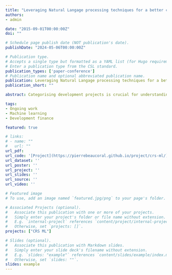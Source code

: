 ```yaml
---
title: "Leveraging Natural Langage processing techniques for a better classification of development projects: a case study using OECD CRS dataset"
authors:
- admin

date: "2015-09-01T00:00:00Z"
doi: ""

# Schedule page publish date (NOT publication's date).
publishDate: "2024-05-06T00:00:00Z"

# Publication type.
# Accepts a single type but formatted as a YAML list (for Hugo requirements).
# Enter a publication type from the CSL standard.
publication_types: ['paper-conference']
# Publication name and optional abbreviated publication name.
publication: Leveraging Natural Langage processing techniques for a better classification of development projects. A case study using OECD CRS dataset
publication_short: ""

abstract: Categorising development projects is crucial for understanding donors’ aid strategies, recipients’ priorities, and on-the-ground actions. In this area, the Organisation for Economic Co-operation and Development’s (OECD) Creditor Reporting System (CRS) dataset is a reference data source. This dataset provides a vast collection of project narratives from various sectors (approximately 5 million projects). While the OECD CRS provides a rich source of information on development strategies, it falls short in informing project categories due to its reporting process based on self-declared (donors’) main objectives. Our research employs a novel approach that combines Machine Learning (ML) techniques, specifically Natural Language Processing (NLP), an innovative Python topic modeling technique called BERTopic, to categorise (cluster) development projects based on their narrative descriptions. 

tags:
- Ongoing work
- Machine learning
- Development finance

featured: true

# links:
# - name: ""
#   url: ""
url_pdf:
url_code: '[Project](https://pierrebeaucoral.github.io/project/crs-ml/)'
url_dataset: ''
url_poster: ''
url_project: ''
url_slides: ''
url_source: ''
url_video: ''

# Featured image
# To use, add an image named `featured.jpg/png` to your page's folder. 

# Associated Projects (optional).
#   Associate this publication with one or more of your projects.
#   Simply enter your project's folder or file name without extension.
#   E.g. `internal-project` references `content/project/internal-project/index.md`.
#   Otherwise, set `projects: []`.
projects: ["CRS ML"]

# Slides (optional).
#   Associate this publication with Markdown slides.
#   Simply enter your slide deck's filename without extension.
#   E.g. `slides: "example"` references `content/slides/example/index.md`.
#   Otherwise, set `slides: ""`.
slides: example
---
```

